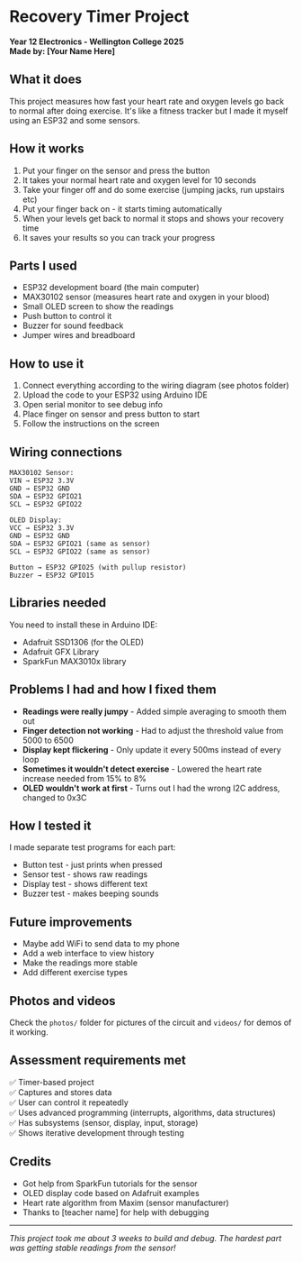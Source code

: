 # Recovery Timer Project
**Year 12 Electronics - Wellington College 2025**  
**Made by: [Your Name Here]**

## What it does
This project measures how fast your heart rate and oxygen levels go back to normal after doing exercise. It's like a fitness tracker but I made it myself using an ESP32 and some sensors.

## How it works
1. Put your finger on the sensor and press the button
2. It takes your normal heart rate and oxygen level for 10 seconds  
3. Take your finger off and do some exercise (jumping jacks, run upstairs etc)
4. Put your finger back on - it starts timing automatically
5. When your levels get back to normal it stops and shows your recovery time
6. It saves your results so you can track your progress

## Parts I used
- ESP32 development board (the main computer)
- MAX30102 sensor (measures heart rate and oxygen in your blood)
- Small OLED screen to show the readings
- Push button to control it
- Buzzer for sound feedback
- Jumper wires and breadboard

## How to use it
1. Connect everything according to the wiring diagram (see photos folder)
2. Upload the code to your ESP32 using Arduino IDE
3. Open serial monitor to see debug info
4. Place finger on sensor and press button to start
5. Follow the instructions on the screen

## Wiring connections
```
MAX30102 Sensor:
VIN → ESP32 3.3V
GND → ESP32 GND
SDA → ESP32 GPIO21  
SCL → ESP32 GPIO22

OLED Display:
VCC → ESP32 3.3V
GND → ESP32 GND
SDA → ESP32 GPIO21 (same as sensor)
SCL → ESP32 GPIO22 (same as sensor)

Button → ESP32 GPIO25 (with pullup resistor)
Buzzer → ESP32 GPIO15
```

## Libraries needed
You need to install these in Arduino IDE:
- Adafruit SSD1306 (for the OLED)
- Adafruit GFX Library
- SparkFun MAX3010x library

## Problems I had and how I fixed them
- **Readings were really jumpy** - Added simple averaging to smooth them out
- **Finger detection not working** - Had to adjust the threshold value from 5000 to 6500
- **Display kept flickering** - Only update it every 500ms instead of every loop
- **Sometimes it wouldn't detect exercise** - Lowered the heart rate increase needed from 15% to 8%
- **OLED wouldn't work at first** - Turns out I had the wrong I2C address, changed to 0x3C

## How I tested it
I made separate test programs for each part:
- Button test - just prints when pressed
- Sensor test - shows raw readings  
- Display test - shows different text
- Buzzer test - makes beeping sounds

## Future improvements
- Maybe add WiFi to send data to my phone
- Add a web interface to view history
- Make the readings more stable
- Add different exercise types

## Photos and videos
Check the `photos/` folder for pictures of the circuit and `videos/` for demos of it working.

## Assessment requirements met
✅ Timer-based project  
✅ Captures and stores data  
✅ User can control it repeatedly  
✅ Uses advanced programming (interrupts, algorithms, data structures)  
✅ Has subsystems (sensor, display, input, storage)  
✅ Shows iterative development through testing  

## Credits
- Got help from SparkFun tutorials for the sensor
- OLED display code based on Adafruit examples
- Heart rate algorithm from Maxim (sensor manufacturer)
- Thanks to [teacher name] for help with debugging

---
*This project took me about 3 weeks to build and debug. The hardest part was getting stable readings from the sensor!*